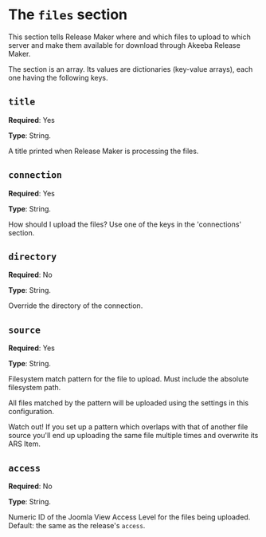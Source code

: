 # The `files` section

This section tells Release Maker where and which files to upload to which server and make them available for download through Akeeba Release Maker.

The section is an array. Its values are dictionaries (key-value arrays), each one having the following keys.

## `title`

**Required**: Yes

**Type**: String.

A title printed when Release Maker is processing the files.

## `connection`

**Required**: Yes

**Type**: String.

How should I upload the files? Use one of the keys in the 'connections' section.

## `directory`

**Required**: No

**Type**: String.

Override the directory of the connection.

## `source`

**Required**: Yes

**Type**: String.

Filesystem match pattern for the file to upload. Must include the absolute filesystem path.

All files matched by the pattern will be uploaded using the settings in this configuration.

Watch out! If you set up a pattern which overlaps with that of another file source you'll end up uploading the same file multiple times and overwrite its ARS Item.

## `access`

**Required**: No

**Type**: String.

Numeric ID of the Joomla View Access Level for the files being uploaded. Default: the same as the release's `access`.